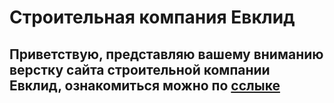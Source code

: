 # Строительная компания Евклид
## Приветствую, представляю вашему вниманию верстку сайта строительной компании Евклид, ознакомиться можно по [сслыке](rshuva1ov.github.io/evclid-landing/)


